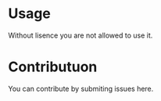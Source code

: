 # Usage
Without lisence you are not allowed to use it.

# Contributuon
You can contribute by submiting issues here.
